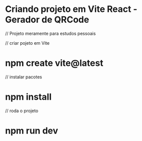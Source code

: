 # Criando projeto em Vite React - Gerador de QRCode

// Projeto meramente para estudos pessoais

// criar pojeto em Vite
# npm create vite@latest

// instalar pacotes
# npm install

// roda o projeto
# npm run dev